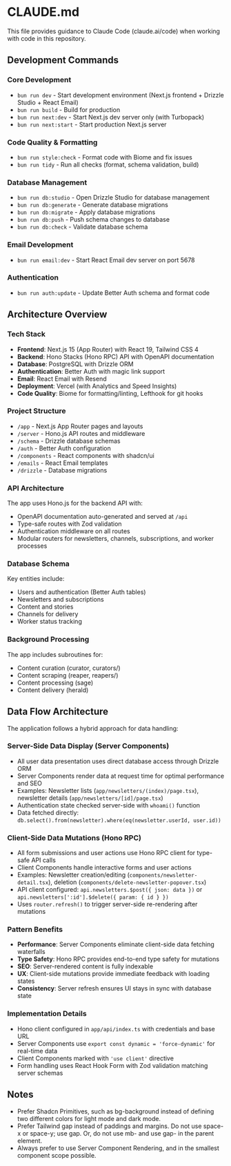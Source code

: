 # CLAUDE.md

This file provides guidance to Claude Code (claude.ai/code) when working with code in this repository.

## Development Commands

### Core Development
- `bun run dev` - Start development environment (Next.js frontend + Drizzle Studio + React Email)
- `bun run build` - Build for production
- `bun run next:dev` - Start Next.js dev server only (with Turbopack)
- `bun run next:start` - Start production Next.js server

### Code Quality & Formatting
- `bun run style:check` - Format code with Biome and fix issues
- `bun run tidy` - Run all checks (format, schema validation, build)

### Database Management
- `bun run db:studio` - Open Drizzle Studio for database management
- `bun run db:generate` - Generate database migrations
- `bun run db:migrate` - Apply database migrations
- `bun run db:push` - Push schema changes to database
- `bun run db:check` - Validate database schema

### Email Development
- `bun run email:dev` - Start React Email dev server on port 5678

### Authentication
- `bun run auth:update` - Update Better Auth schema and format code

## Architecture Overview

### Tech Stack
- **Frontend**: Next.js 15 (App Router) with React 19, Tailwind CSS 4
- **Backend**: Hono Stacks (Hono RPC) API with OpenAPI documentation
- **Database**: PostgreSQL with Drizzle ORM
- **Authentication**: Better Auth with magic link support
- **Email**: React Email with Resend
- **Deployment**: Vercel (with Analytics and Speed Insights)
- **Code Quality**: Biome for formatting/linting, Lefthook for git hooks

### Project Structure
- `/app` - Next.js App Router pages and layouts
- `/server` - Hono.js API routes and middleware
- `/schema` - Drizzle database schemas
- `/auth` - Better Auth configuration
- `/components` - React components with shadcn/ui
- `/emails` - React Email templates
- `/drizzle` - Database migrations

### API Architecture
The app uses Hono.js for the backend API with:
- OpenAPI documentation auto-generated and served at `/api`
- Type-safe routes with Zod validation
- Authentication middleware on all routes
- Modular routers for newsletters, channels, subscriptions, and worker processes

### Database Schema
Key entities include:
- Users and authentication (Better Auth tables)
- Newsletters and subscriptions
- Content and stories
- Channels for delivery
- Worker status tracking

### Background Processing
The app includes subroutines for:
- Content curation (curator, curators/)
- Content scraping (reaper, reapers/)
- Content processing (sage)
- Content delivery (herald)

## Data Flow Architecture

The application follows a hybrid approach for data handling:

### Server-Side Data Display (Server Components)
- All user data presentation uses direct database access through Drizzle ORM
- Server Components render data at request time for optimal performance and SEO
- Examples: Newsletter lists (`app/newsletters/(index)/page.tsx`), newsletter details (`app/newsletters/[id]/page.tsx`)
- Authentication state checked server-side with `whoami()` function
- Data fetched directly: `db.select().from(newsletter).where(eq(newsletter.userId, user.id))`

### Client-Side Data Mutations (Hono RPC)
- All form submissions and user actions use Hono RPC client for type-safe API calls
- Client Components handle interactive forms and user actions
- Examples: Newsletter creation/editing (`components/newsletter-detail.tsx`), deletion (`components/delete-newsletter-popover.tsx`)
- API client configured: `api.newsletters.$post({ json: data })` or `api.newsletters[':id'].$delete({ param: { id } })`
- Uses `router.refresh()` to trigger server-side re-rendering after mutations

### Pattern Benefits
- **Performance**: Server Components eliminate client-side data fetching waterfalls
- **Type Safety**: Hono RPC provides end-to-end type safety for mutations
- **SEO**: Server-rendered content is fully indexable
- **UX**: Client-side mutations provide immediate feedback with loading states
- **Consistency**: Server refresh ensures UI stays in sync with database state

### Implementation Details
- Hono client configured in `app/api/index.ts` with credentials and base URL
- Server Components use `export const dynamic = 'force-dynamic'` for real-time data
- Client Components marked with `'use client'` directive
- Form handling uses React Hook Form with Zod validation matching server schemas

## Notes

- Prefer Shadcn Primitives, such as bg-background instead of defining two different colors for light mode and dark mode.
- Prefer Tailwind gap instead of paddings and margins. Do not use space-x or space-y; use gap. Or, do not use mb- and use gap- in the parent element.
- Always prefer to use Server Component Rendering, and in the smallest component scope possible.